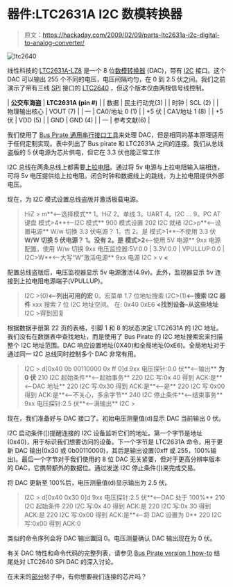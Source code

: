 # 器件:LTC2631A I2C 数模转换器

> 原文：<https://hackaday.com/2009/02/09/parts-ltc2631a-i2c-digital-to-analog-converter/>

![ltc2640](img/0759c059e83618305e21849fe8d3f419.png "ltc2640")

线性科技的 [LTC2631A-LZ8](http://www.linear.com/pc/productDetail.jsp?navId=H0,C1,C1155,C1005,C1156,P85698) 是一个 8 位[数模转换器](http://en.wikipedia.org/wiki/Digital-to-analog_converter) (DAC)，带有 [I2C](http://en.wikipedia.org/wiki/I%C2%B2C) 接口。这个 DAC 可以输出 255 个不同的电压，电压间隔均匀，在 0 到 2.5 伏之间。我们之前演示了带有三线 [SPI](http://en.wikipedia.org/wiki/Serial_Peripheral_Interface_Bus) 接口的 [LTC2640](http://hackaday.com/2009/01/22/how-to-bus-pirate-v1-improved-universal-serial-interface/) ，但这个版本仅由两根信号线控制。

| **公交车海盗** | **LTC2631A (pin #)** |
| 数据 | 民主行动党(3) |
| 时钟 | SCL (2) |
| 物理输出核心 | VOUT (7) |
| — | CA0/地址 0 (1) |
| +5 伏 | CA1/地址 1 (8) |
| +5 伏 | VDD (5) |
| GND | GND (4) |
| — | 参考文献(6) |

我们使用了 [Bus Pirate 通用串行接口工具](http://hackaday.com/the-bus-pirate-universal-serial-interface/)来处理 DAC，但是相同的基本原理适用于任何定制实现。表中列出了 Bus pirate 和 LTC2631A 之间的连接。我们从总线盗版的 5 伏电源为芯片供电，但它在 3.3 伏也能正常工作

I2C 总线在两条总线上都需要[上拉电阻](http://en.wikipedia.org/wiki/Pull-up_resistor)。通过将 5v 电源与上拉电阻输入端相连，可将 5v 电压提供给上拉电阻。闭合时钟和数据线上的跳线，为上拉电阻提供外部电压。

现在，为 I2C 模式设置总线盗版并激活板载电源。

> HiZ > m**<–选择模式**
> 1。HiZ
> 2。单线
> 3。UART
> 4。I2C
> …
> 9。PC AT 键盘
> 模式>4**<–I2C 模式**
> 900 模式设置
> 202 I2C 就绪
> I2C>p**<–设置电源**
> W/w 切换 3.3 伏电源？
> 1。否
> 2。是
> 模式>1**–不使用 3.3 伏**W/W 切换 5 伏电源？
> 1。没有
> 2。是
> 模式>2**<–使用 5V 电源**
> 9xx 电源配置，使用 W/w 切换
> 9xx 电压监控器:5V:0.0 | 3.3V:0.0 | VPULLUP:0.0 |
> I2C>W**<–大写“W”激活电源**
> 9xx 电源
> I2C > v **<**

配置总线盗版后，电压监视器显示 5v 电源激活(4.9v)。此外，监视器显示 5v 连接到上拉电阻电源端子(VPULLUP)。

> I2C >(0)**<–列出可用的宏**
> 0。宏菜单
> 1.7 位地址搜索
> I2C>(1)**<–搜索 I2C 器件**
> xxx 搜索 7 位 I2C 地址空间。
> 在:
> 0x40 0xE6 **<找到设备–从这些地址**
> I2C >得到回复

根据数据手册第 22 页的表格，引脚 1 和 8 的状态决定 LTC2631A 的 I2C 地址。我们没有在数据表中查找地址，而是使用了 Bus Pirate 的 I2C 地址搜索宏来扫描整个 I2C 地址范围。DAC 响应设置地址(0X40)和全局地址(0xE6)。全局地址对于通过同一 I2C 总线同时控制多个 DAC 非常有用。

> I2C > d[0x40 0b 00110000 0x ff 0]d
> 9xx 电压探针:0.0 伏**<–输出** **为 0 伏**
> 210 I2C 起始条件**<–起始事务**
> 220 I2C 写:0x 40 得到 ACK:是**<–DAC 地址**
> 220 I2C 写:0x30 得到 ACK:是**<–是**
> 220 I2C 写:0x00 得到 ACK:是**<–不关心，多余字节**
> 240 I2C 停止条件**<–结束事务**
> 9xx 电压探针:2.5 伏**<–满输出**
> I2C >

现在，我们准备好与 DAC 接口了。初始电压测量值(d)显示 DAC 当前输出 0 伏。

I2C 启动条件([)提醒连接的 I2C 设备监听它们的地址。第一个字节是地址(0x40)，用于标识我们想要访问的设备。下一个字节是 LTC2631A 命令，用于更新 DAC 输出(0x30 或 0b00110000)，其后是输出设置(0xff 或 255，100%输出)。最后一个字节对于我们使用的 8 位 DAC 无关紧要，但对于更高分辨率版本的 DAC，它携带额外的数据位。通过发送 I2C 停止条件(])来完成交易。

将 DAC 更新至 100%后，电压测量值(d)显示输出为 2.5 伏。

> I2C > d[0x40 0x30 0]d
> 9xx 电压探针:2.5 伏**<–DAC 处于 100%**
> 210 I2C 起始条件
> 220 I2C 写:0x 40 得到 ACK:是
> 220 I2C 写:0x 30 得到 ACK:是
> 220 I2C 写:0x00 得到 ACK:是**<–将 DAC 设置为 0**
> 220 I2C 写:0x00 得到 ACK:0

类似的命令序列会将 DAC 输出置回 0。电压测量确认 DAC 输出现在为 0 伏。

有关 DAC 特性和命令代码的完整列表，请参见 [Bus Pirate version 1 how-to](http://hackaday.com/2009/01/22/how-to-bus-pirate-v1-improved-universal-serial-interface) 结尾处对 LTC2640 SPI DAC 的深入讨论。

在未来的[部分](http://hackaday.com/category/parts/)帖子中，有你想要我们连接的芯片吗？